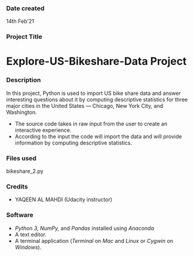 ### Date created
14th Feb'21

### Project Title
# Explore-US-Bikeshare-Data Project


### Description
In this project, Python is used to import US bike share data and answer interesting questions about it by computing descriptive statistics for three major cities in the United States — Chicago, New York City, and Washington.
- The source code takes in raw input from the user to create an interactive experience.
- According to the input the code will import the data and will provide information by computing descriptive statistics.

### Files used
bikeshare_2.py


### Credits
* YAQEEN AL MAHDI (Udacity instructor)

### Software
* _Python 3, NumPy,_ and _Pandas_ installed using _Anaconda_
* A text editor.
* A terminal application (_Terminal_ on _Mac_ and _Linux_ or _Cygwin_ on _Windows_).
